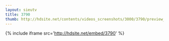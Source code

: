 ```yaml
---
layout: sieutv
title: 3790
thumb: http://hdsite.net/contents/videos_screenshots/3000/3790/preview_360p.mp4.jpg
---
```

{% include iframe src='http://hdsite.net/embed/3790' %}
 
